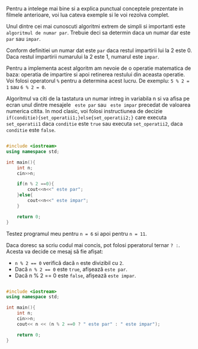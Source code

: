Pentru a intelege mai bine si a explica punctual conceptele prezentate in filmele anterioare, voi lua cateva exemple si le voi rezolva complet.

Unul dintre cei mai cunoscuti algoritmi extrem de simpli si importanti este `algoritmul de numar par`.
Trebuie deci sa determin daca un numar dar este `par` sau `impar`.

Conform definitiei un numar dat este `par` daca restul impartirii lui la 2 este 0. Daca restul impartirii numarului la 2 este 1, numarul este `impar`.

Pentru a implementa acest algoritm am nevoie de o operatie matematica de baza: operatia de impartire si apoi retinerea restului din aceasta operatie.
Voi folosi operatorul `%` pentru a determina acest lucru.
De exemplu: `5 % 2 = 1` sau `6 % 2 = 0`.

Algoritmul va citi de la tastatura un numar intreg in variabila n si va afisa pe ecran unul dintre mesajele ` este par` sau ` este impar` precedat de valoarea numerica citita.
In mod clasic, voi folosi instructiunea de decizie `if(conditie){set_operatii1;}else{set_operatii2;}` care executa `set_operatii1` daca `conditie` este `true` sau executa `set_operatii2`, daca `conditie` este `false`.



```cpp

#include <iostream>
using namespace std;

int main(){
    int n;
    cin>>n;

    if(n % 2 ==0){
        cout<<n<<" este par";
    }else{
        cout<<n<<" este impar";
    }

    return 0;
}

```
Testez programul meu pentru `n = 6` si apoi pentru `n = 11`.

Daca doresc sa scriu codul mai concis, pot folosi pperatorul ternar `? :`. Acesta va decide ce mesaj să fie afișat:

- `n % 2 == 0` verifică dacă `n` este divizibil cu `2`.
- Dacă `n % 2 == 0` este `true`, afișează `este par`.
- Dacă n % 2 == 0 este `false`, afișează `este impar`.

```cpp

#include <iostream>
using namespace std;

int main(){
    int n;
    cin>>n;
    cout<< n << (n % 2 ==0 ? " este par" : " este impar");

    return 0;
}

```

